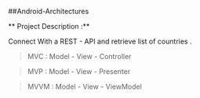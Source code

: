 ##Android-Architectures

** Project Description :**

Connect With a REST - API and retrieve list of countries .

> MVC  : Model - View - Controller

> MVP  : Model - View - Presenter

> MVVM : Model  - View - ViewModel
